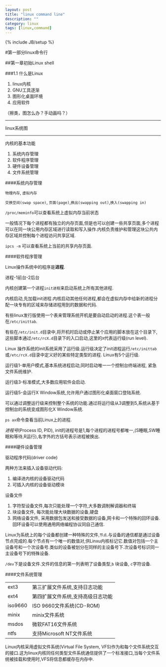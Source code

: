```yaml
---
layout: post
title: "linux command line"
description: ""
category: linux
tags: [linux,command]
---
```

{% include JB/setup %}

#第一部分linux命令行

##第一章初始Linux shell

###1.1 什么是Linux

1. linux内核
2. GNU工具逐渐
3. 图形化桌面环境
4. 应用软件

（擦类，图怎么办？手动画吗？）
***
linux系统图
***


内核的基本功能

1. 系统内存管理
2. 软件程序管理
3. 硬件设备管理
4. 文件系统管理

####系统内存管理

`物理内存`, `虚拟内存`

`交换空间(swap space)`, `页面(page)`,`换出(swapping out)`,`换入(swapping in)`

`/proc/meminfo`可以查看系统上虚拟内存当前状态

一般情况下每个进程都有独立的内存页面,但是也可以创建一些共享页面,多个进程可以在同一块公用内存区域进行读取和写入操作.内核负责维护和管理这块公共内存区域并控制每个进程访问共享区域.

`ipcs -m`  可以查看系统上当前的共享内存页面.

####软件程序管理

Linux操作系统中的程序是**进程**.

进程-1前台-2后台

内核创建第一个进程`init进程`来启动系统上所有其他进程.

内核启动,先加载init进程.内核启动其他任何进程,都会在虚拟内存中给新的进程分配一块专有的区域来存储进程用到的数据和代码.

有些linux发行版使用一个表来管理系统开机是要自动启动的进程.这个表一般在`/etc/inittab`.

有些在`/etc/init.d`目录中,将开机时启动或停止某个应用的脚本放在这个目录下,这些脚本通过`/etc/rcX.d`目录下的入口启动,这里的`X`代表运行级(run level).

Linux 操作系统的init系统采用了运行级.运行级决定了init进程运行`/etc/inittab`或`/etc/rcX.d`目录中定义好的某些特定类型的进程. Linux有5个运行级.

运行级1-单用户模式,基本系统进程启动,同时启动唯一一个控制台终端进程, 紧急文件系统维护.

运行级3-标准模式,大多数应用软件会启动.

运行级5-会运行X Window系统,允许用户通过图形化桌面窗口登陆系统.

可以通过调整运行级来控制整个系统的功能.通过将运行级从3调整到5,系统从基于控制台的系统变成图形化X Window系统.

`ps ax`命令查看当前Linux上的进程.

*进程号*(Process ID, PID), init的进程号是1,每个进程的进程号都唯一,(S睡眠,SW睡眠和等待,R运行),名字外的方括号表示进程被换出.


####硬件设备管理

驱动程序代码(driver code)

两种方法来插入设备驱动代码:

1. 编译进内核的设备驱动代码
2. 可插入内核的设备驱动模块

设备文件

1. 字符型设备文件,每次只能处理一个字符,大多数调制解调器和终端
2. 块设备文件, 每次能处理大块数据的设备,硬盘
3. 网络设备文件, 采用数据包发送和接受数据的设备,网卡和一个特殊的回环设备.回环设备可以使用通用网络编程协议同自己通信.

Linux为系统上的每个设备都创建一种特殊的文件,`节点`.与设备的通信都是通过设备节点完成的.每个节点有一个唯一的数值对,供Linxu内核标记它.数值对包括一个主设备号和一个次设备号.类似的设备被划分在同样的主设备号下.次设备号标识同一主设备号下的特殊设备.

`/dev`下是设备文件.文件的信息的第一列表明了设备类型,`b` 块设备, `c`字符设备.

####文件系统管理

<table>
	<tr>
		<td>ext3</td>
		<td>第三扩展文件系统,支持日志功能</td>
	</tr>
	<tr>
		<td>ext4</td>
		<td>第四扩展文件系统,支持高级日志功能</td>
	</tr>
	<tr>
		<td>iso9660</td>
		<td>ISO 9660文件系统(CD-ROM)</td>
	</tr>
	<tr>
		<td>minix</td>
		<td>minix文件系统</td>
	<tr>
	<tr>
		<td>msdos</td>
		<td>微软FAT16文件系统</td>
	</tr>
	<tr>
		<td>ntfs</td>
		<td>支持Microsoft NT文件系统</td>
	</tr>
</table>

Linux内核采用虚拟文件系统(Virtual File System, VFS)作为和每个文件系统交互的接口.这为linux内核同任何类型文件系统通信提供了一个标准接口,当每个文件系统被挂载和使用时,VFS将信息都缓存在内存中.


